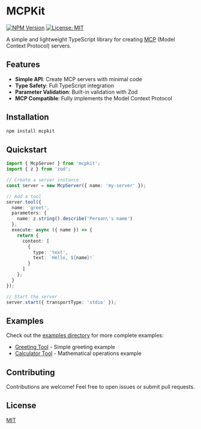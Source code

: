 # MCPKit

[![NPM Version](https://img.shields.io/npm/v/mcpkit)](https://www.npmjs.com/package/mcpkit)
[![License: MIT](https://img.shields.io/badge/License-MIT-yellow.svg)](https://opensource.org/licenses/MIT)

A simple and lightweight TypeScript library for creating [MCP](https://modelcontextprotocol.io/) (Model Context Protocol) servers.

## Features

- **Simple API**: Create MCP servers with minimal code
- **Type Safety**: Full TypeScript integration
- **Parameter Validation**: Built-in validation with Zod
- **MCP Compatible**: Fully implements the Model Context Protocol

## Installation

```bash
npm install mcpkit
```

## Quickstart

```typescript
import { McpServer } from 'mcpkit';
import { z } from 'zod';

// Create a server instance
const server = new McpServer({ name: 'my-server' });

// Add a tool
server.tool({
  name: 'greet',
  parameters: {
    name: z.string().describe('Person\'s name')
  },
  execute: async ({ name }) => {
    return {
      content: [
        {
          type: 'text',
          text: `Hello, ${name}!`
        }
      ]
    };
  }
});

// Start the server
server.start({ transportType: 'stdio' });
```

## Examples

Check out the [examples directory](https://github.com/ribeirogab/mcpkit/tree/main/examples) for more complete examples:

- [Greeting Tool](https://github.com/ribeirogab/mcpkit/tree/main/examples/greet.ts) - Simple greeting example
- [Calculator Tool](https://github.com/ribeirogab/mcpkit/tree/main/examples/calculator.ts) - Mathematical operations example

## Contributing

Contributions are welcome! Feel free to open issues or submit pull requests.

## License

[MIT](LICENSE)
